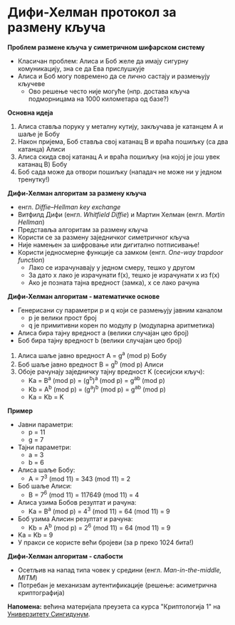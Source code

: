 # Дифи-Хелман протокол за размену кључа

**Проблем размене кључа у симетричном шифарском систему**

- Класичан проблем: Алиса и Боб желе да имају сигурну комуникацију, зна се да Ева прислушкује
- Алиса и Боб могу повремено да се лично састају и размењују кључеве
	- Ово решење често није могуће (нпр. достава кључа подморницама на 1000 километара од базе?)

**Основна идеја**

1. Алиса ставља поруку у металну кутију, закључава је катанцем A и шаље је Бобу
2. Након пријема, Боб ставља свој катанац B и враћа пошиљку (са два катанца) Алиси
3. Алиса скида свој катанац A и враћа пошиљку (на којој је још увек катанац B) Бобу
4. Боб сада може да отвори пошиљку (нападач не може ни у једном тренутку!)

**Дифи-Хелман алгоритам за размену кључа**

- енгл. *Diffie–Hellman key exchange*
- Витфилд Дифи (енгл. *Whitfield Diffie*) и Мартин Хелман (енгл. *Martin Hellman*)
- Представља алгоритам за размену кључа
- Користи се за размену заједничког симетричног кључа
- Није намењен за шифровање или дигитално потписивање!
- Користи једносмерне функције са замком (енгл. *One-way trapdoor function*)
	- Лако се израчунавају у једном смеру, тешко у другом
	- За дато x лако је израчунати f(x), тешко је израчунати x из f(x)
	- Ако је позната тајна вредност (замка), x се лако рачуна

**Дифи-Хелман алгоритам - математичке основе**

- Генерисани су параметри p и q који се размењују јавним каналом
	- p је велики прост број
	- q је примитивни корен по модулу p (модуларна аритметика)
- Алиса бира тајну вредност a (велики случајан цео број)
- Боб бира тајну вредност b (велики случајан цео број)
1. Алиса шаље јавно вредност A = g<sup>a</sup> (mod p) Бобу
2. Боб шаље јавно вредност B = g<sup>b</sup> (mod p) Алиси
3. Обоје рачунају заједничку тајну вредност K (сесијски кључ):
	- Ka = B<sup>a</sup> (mod p) = (g<sup>b</sup>)<sup>a</sup> (mod p) = g<sup>ab</sup> (mod p)
	- Kb = A<sup>b</sup> (mod p) = (g<sup>a</sup>)<sup>b</sup> (mod p) = g<sup>ab</sup> (mod p)
	- Ka = Kb = K

**Пример**

- Јавни параметри:
	- p = 11
	- g = 7
- Тајни параметри:
	- a = 3
	- b = 6
- Алиса шаље Бобу:
	- A = 7<sup>3</sup> (mod 11) = 343 (mod 11) = 2
- Боб шаље Алиси:
	- B = 7<sup>6</sup> (mod 11) = 117649 (mod 11) = 4
- Алиса узима Бобов резултат и рачуна:
	- Ka = B<sup>a</sup> (mod p) = 4<sup>3</sup> (mod 11) = 64 (mod 11) = 9
- Боб узима Алисин резултат и рачуна:
	- Kb = A<sup>b</sup> (mod p) = 2<sup>6</sup> (mod 11) = 64 (mod 11) = 9
- Ka = Kb = 9
- У пракси се користе већи бројеви (за p преко 1024 бита!)

**Дифи-Хелман алгоритам - слабости**

- Осетљив на напад типа човек у средини (енгл. *Man-in-the-middle, MITM*)
- Потребан је механизам аутентификације (решење: асиметрична криптографија)

**Напомена:** већина материјала преузета са курса "Криптологија 1" на [Универзитету Сингидунум](https://singidunum.ac.rs).
